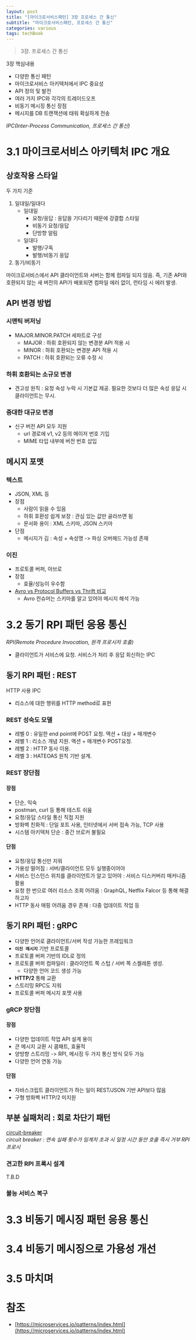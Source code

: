 ```yaml
---
layout: post
title: "[마이크로서비스패턴] 3장 프로세스 간 통신"
subtitle: "마이크로서비스패턴, 프로세스 간 통신"
categories: various
tags: techBook
---
```

> 3장. 프로세스 간 통신

3장 핵심내용
- 다양한 통신 패턴
- 마이크로서비스 아키텍처에서 IPC 중요성
- API 정의 및 발전
- 여러 가지 IPC와 각각의 트레이드오프
- 비동기 메시징 통신 장점
- 메시지를 DB 트랜잭션에 태워 확실하게 전송


*IPC(Inter-Process Communication, 프로세스 간 통신)*


# 3.1 마이크로서비스 아키텍처 IPC 개요
## 상호작용 스타일
두 가지 기준  

1. 일대일/일대다
    - 일대일
        - 요청/응답 : 응답을 기다리기 때문에 강결합 스타일
        - 비동기 요청/응답
        - 단방향 알림
    - 일대다
        - 발행/구독
        - 발행/비동기 응답
2. 동기/비동기


마이크로서비스에서 API 클라이언트와 서버는 함께 컴파일 되지 않음. 즉, 기존 API와 호환되지 않는 새 버전의 API가 배포되면 컴파일 에러 없이, 런타임 시 에러 발생.  

## API 변경 방법
### 시맨틱 버저닝
- MAJOR.MINOR.PATCH 세파트로 구성
    - MAJOR : 하휘 호환되지 않는 변경분 API 적용 시
    - MINOR : 하휘 호환되는 변경분 API 적용 시
    - PATCH : 하휘 호환되는 오류 수정 시
### 하휘 호환되는 소규모 변경
- 견고성 원칙 : 요청 속성 누락 시 기본값 제공. 필요한 것보다 더 많은 속성 응답 시 클라이언트는 무시.
### 중대한 대규모 변경
- 신구 버전 API 모두 지원
    - url 경로에 v1, v2 등의 메이저 번호 기입
    - MIME 타입 내부에 버전 번호 삽입

## 메시지 포맷
### 텍스트
- JSON, XML 등
- 장점
    - 사람이 읽을 수 있음
    - 하휘 호환성 쉽게 보장 : 관심 있는 값만 골라쓰면 됨
    - 문서화 용이 : XML 스키마, JSON 스키마
- 단점
    - 메시지가 김 : 속성 + 속성명 -> 파싱 오버헤드 가능성 존재

### 이진 
- 프로토콜 버퍼, 아브로
- 장점
    - 효율/성능이 우수함
- [Avro vs Protocol Buffers vs Thrift 비교](https://martin.kleppmann.com/2012/12/05/schema-evolution-in-avro-protocol-buffers-thrift.html)
    - Avro 컨슈머는 스키마를 알고 있어야 메시지 해석 가능

# 3.2 동기 RPI 패턴 응용 통신
*RPI(Remote Procedure Invocation, 원격 프로시저 호출)*  
- 클라이언트가 서비스에 요청. 서비스가 처리 후 응답 회신하는 IPC

## 동기 RPI 패턴 : REST
HTTP 사용 IPC  
- 리소스에 대한 행위를 HTTP method로 표현  

### REST 성숙도 모델
- 레벨 0 : 유일한 end point에 POST 요청. 액션 + 대상 + 매개변수
- 레벨 1 : 리소스 개념 지원. 액션 + 매개변수 POST요청.
- 레벨 2 : HTTP 동사 이용.
- 레벨 3 : HATEOAS 원칙 기반 설계.


### REST 장단점
#### 장점
- 단순, 익숙
- postman, curl 등 통해 테스트 쉬움
- 요청/응답 스타일 통신 직접 지원
- 방화벽 친화적 : 단일 포트 사용, 인터넷에서 서버 접속 가능, TCP 사용
- 시스템 아키텍처 단순 : 중간 브로커 불필요
#### 단점 
- 요청/응답 통신만 지워
- 가용성 떨어짐 : 서버/클라이언트 모두 실행중이어야
- 서비스 인스턴스 위치를 클라이언트가 알고 있어야 : 서비스 디스커버리 매커니즘 활용
- 요청 한 번으로 여러 리소스 조회 어려움 : GraphQL, Netflix Falcor 등 통해 해결하고자
- HTTP 동사 매핑 어려움 경우 존재 : 다중 업데이트 작업 등

## 동기 RPI 패턴 : gRPC
- 다양한 언어로 클라이언트/서버 작성 가능한 프레임워크  
- **`이진 메시지`** 기반 프로토콜
- 프로토콜 버퍼 기반의 IDL로 정의
- 프로토콜 버퍼 컴파일러 : 클라이언트 쪽 스텁 / 서버 쪽 스켈레톤 생성.
    - 다양한 언어 코드 생성 가능
- **HTTP/2** 통해 교환
- 스트리밍 RPC도 지워
- 프로토콜 버퍼 메시지 포맷 사용

### gRCP 장단점
#### 장점
- 다양한 업데이트 작업 API 설계 용이
- 큰 메시지 교환 시 콤패트, 효율적
- 양방향 스트리밍 -> RPI, 메시징 두 가지 통신 방식 모두 가능
- 다양한 언어 연동 가능

#### 단점
- 자바스크립트 클라이언트가 하는 일이 REST/JSON 기반 API보다 많음
- 구형 방화벽 HTTP/2 미지원

## 부분 실패처리 : 회로 차단기 패턴
[circuit-breaker](https://microservices.io/patterns/reliability/circuit-breaker.html)  
*circuit breaker : 연속 실패 횟수가 임계치 초과 시 일정 시간 동안 호출 즉시 거부 RPI 프로시*  

### 견고한 RPI 프록시 설계
T.B.D
### 불능 서비스 복구


# 3.3 비동기 메시징 패턴 응용 통신
# 3.4 비동기 메시징으로 가용성 개선
# 3.5 마치며

# 참조
- [https://microservices.io/patterns/index.html](https://microservices.io/patterns/index.html)